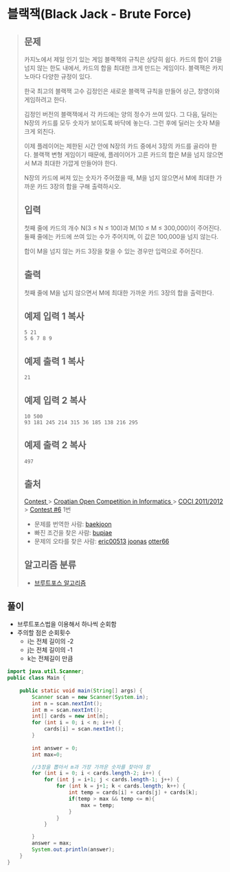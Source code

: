 # 블랙잭(Black Jack - Brute Force)

> ## 문제
>
> 카지노에서 제일 인기 있는 게임 블랙잭의 규칙은 상당히 쉽다. 카드의 합이 21을 넘지 않는 한도 내에서, 카드의 합을 최대한 크게 만드는 게임이다. 블랙잭은 카지노마다 다양한 규정이 있다.
>
> 한국 최고의 블랙잭 고수 김정인은 새로운 블랙잭 규칙을 만들어 상근, 창영이와 게임하려고 한다.
>
> 김정인 버전의 블랙잭에서 각 카드에는 양의 정수가 쓰여 있다. 그 다음, 딜러는 N장의 카드를 모두 숫자가 보이도록 바닥에 놓는다. 그런 후에 딜러는 숫자 M을 크게 외친다.
>
> 이제 플레이어는 제한된 시간 안에 N장의 카드 중에서 3장의 카드를 골라야 한다. 블랙잭 변형 게임이기 때문에, 플레이어가 고른 카드의 합은 M을 넘지 않으면서 M과 최대한 가깝게 만들어야 한다.
>
> N장의 카드에 써져 있는 숫자가 주어졌을 때, M을 넘지 않으면서 M에 최대한 가까운 카드 3장의 합을 구해 출력하시오.
>
> ## 입력
>
> 첫째 줄에 카드의 개수 N(3 ≤ N ≤ 100)과 M(10 ≤ M ≤ 300,000)이 주어진다. 둘째 줄에는 카드에 쓰여 있는 수가 주어지며, 이 값은 100,000을 넘지 않는다.
>
> 합이 M을 넘지 않는 카드 3장을 찾을 수 있는 경우만 입력으로 주어진다.
>
> ## 출력
>
> 첫째 줄에 M을 넘지 않으면서 M에 최대한 가까운 카드 3장의 합을 출력한다.
>
> 
>
> ## 예제 입력 1 복사
>
> ```
> 5 21
> 5 6 7 8 9
> ```
>
> ## 예제 출력 1 복사
>
> ```
> 21
> ```
>
> ## 예제 입력 2 복사
>
> ```
> 10 500
> 93 181 245 214 315 36 185 138 216 295
> ```
>
> ## 예제 출력 2 복사
>
> ```
> 497
> ```
>
> 
>
> ## 출처
>
> [Contest ](https://www.acmicpc.net/category/45)> [Croatian Open Competition in Informatics ](https://www.acmicpc.net/category/17)> [COCI 2011/2012 ](https://www.acmicpc.net/category/19)> [Contest #6](https://www.acmicpc.net/category/detail/73) 1번
>
> - 문제를 번역한 사람: [baekjoon](https://www.acmicpc.net/user/baekjoon)
> - 빠진 조건을 찾은 사람: [bupjae](https://www.acmicpc.net/user/bupjae)
> - 문제의 오타를 찾은 사람: [eric00513](https://www.acmicpc.net/user/eric00513) [joonas](https://www.acmicpc.net/user/joonas) [otter66](https://www.acmicpc.net/user/otter66)
>
> ## 알고리즘 분류
>
> - [브루트포스 알고리즘](https://www.acmicpc.net/problem/tag/125)

## 풀이

- 브루트포스법을 이용해서 하나씩 순회함
- 주의할 점은 순회횟수
  - i는 전체 길이의 -2
  - j는 전체 길이의 -1
  - k는 전체길이 만큼

```java
import java.util.Scanner;
public class Main {
   
    public static void main(String[] args) {
        Scanner scan = new Scanner(System.in);
        int n = scan.nextInt();
        int m = scan.nextInt();
        int[] cards = new int[n];
        for (int i = 0; i < n; i++) {
            cards[i] = scan.nextInt();
        }
        
        int answer = 0;
        int max=0;

        //3장을 뽑아서 m과 가장 가까운 숫자를 찾아야 함
        for (int i = 0; i < cards.length-2; i++) {
            for (int j = i+1; j < cards.length-1; j++) {
                for (int k = j+1; k < cards.length; k++) {
                    int temp = cards[i] + cards[j] + cards[k];
                    if(temp > max && temp <= m){
                        max = temp;
                    } 
                }
            }

        }
        answer = max;
        System.out.println(answer);
    }
}
```

